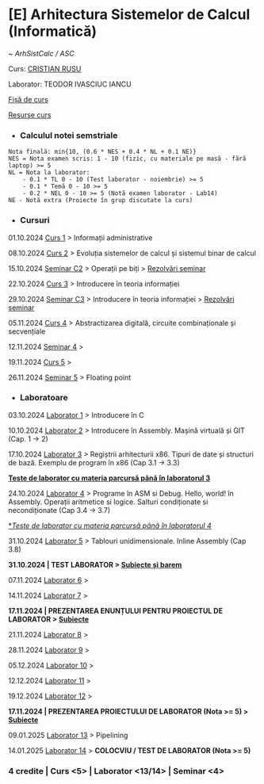 

# [E] Arhitectura Sistemelor de Calcul (Informatică)
~ *ArhSistCalc / ASC*

Curs: [CRISTIAN RUSU](mailto:cristian.rusu@fmi.unibuc.ro)

Laborator: TEODOR IVASCIUC IANCU

[Fișă de curs](https://cursuri.fmi.unibuc.ro/api/uploads/0a837b11-f157-4b1b-9b66-e742fb5d4ced.pdf)

[Resurse curs](https://cs.unibuc.ro/~crusu/asc/)

* ### Calculul notei semstriale

```
Nota finală: min{10, (0.6 * NES + 0.4 * NL + 0.1 NE)}
NES = Nota examen scris: 1 - 10 (fizic, cu materiale pe masă - fără laptop) >= 5
NL = Nota la laborator:
    - 0.1 * TL 0 - 10 (Test laborator - noiembrie) >= 5
    - 0.1 * Temă 0 - 10 >= 5
    - 0.2 * NEL 0 - 10 >= 5 (Notă examen laborator - Lab14)
NE - Notă extra (Proiecte în grup discutate la curs)
```


* ### Cursuri

01.10.2024 [Curs 1](https://drive.google.com/file/d/1JN7B1p4hp4U5BtxB9W20ZBQu00DfKNek/view) > Informații administrative

08.10.2024 [Curs 2](https://drive.google.com/file/d/10m-SnsqiFnQc3BX17uME3sgC9ASY2BUM/view) > Evoluția sistemelor de calcul și sistemul binar de calcul

15.10.2024 [Seminar C2](https://drive.google.com/file/d/1vLNEtKqk0QMaUiGDmfjQ0HxP9lDIiESI/view) > Operații pe biți > [Rezolvări seminar](https://drive.google.com/file/d/10h5KJuhwnp_Ggsf2pppzkGSFhBJ8sgTv/view?usp=drive_link)

22.10.2024 [Curs 3](https://drive.google.com/file/d/18VF_JUoHBfDIshZRx-B_TDdJ2OWBbuRC/view) > Introducere în teoria informației

29.10.2024 [Seminar C3](https://drive.google.com/file/d/1BZzTmnnuhlov9Evajdxrwc3P24kEgPMP/view) > Introducere în teoria informației > [Rezolvări seminar](https://drive.google.com/file/d/1IfQyHyDQ97kaOeJXQKIlYVWXsoVZll6R/view)

05.11.2024 [Curs 4](https://drive.google.com/file/d/1GphkGD4HbcTPq9VZ2VCTEkiGo7mT0Ign/view?usp=drive_link) > Abstractizarea digitală, circuite combinaționale și secvențiale

12.11.2024 [Seminar 4]() >

19.11.2024 [Curs 5]() >

26.11.2024 [Seminar 5]() > Floating point


* ### Laboratoare

03.10.2024 [Laborator 1](../Arhitectura%20Sistemelor%20de%20Calcul/Laboratoare/Laboratorul%20I/) > Introducere în C

10.10.2024 [Laborator 2](../Arhitectura%20Sistemelor%20de%20Calcul/Laboratoare/Laboratorul%20II%20-%20V/) > Introducere în Assembly. Mașină virtuală și GIT (Cap. 1 -> 2)

17.10.2024 [Laborator 3](../Arhitectura%20Sistemelor%20de%20Calcul/Laboratoare/Laboratorul%20II%20-%20V/) > Regiștrii arhitecturii x86. Tipuri de date și structuri de bază. Exemplu de program în x86 (Cap 3.1 -> 3.3)

[**Teste de laborator cu materia parcursă până în laboratorul 3**](./Laboratoare/Teste%20de%20laborator/Test%20Laborator%202.md)

24.10.2024 [Laborator 4](../Arhitectura%20Sistemelor%20de%20Calcul/Laboratoare/Laboratorul%20II%20-%20V/) > Programe în ASM si Debug. Hello, world! în Assembly. Operații aritmetice si logice. Salturi condiționate si necondiționate (Cap 3.4 -> 3.7)

[**Teste de laborator cu materia parcursă până în laboratorul 4*](./Laboratoare/Teste%20de%20laborator/Test%20Laborator%203.md)

31.10.2024 [Laborator 5](../Arhitectura%20Sistemelor%20de%20Calcul/Laboratoare/Laboratorul%20II%20-%20V/) > Tablouri unidimensionale. Inline Assembly (Cap 3.8)

**31.10.2024 | TEST LABORATOR > [Subiecte și barem](https://drive.google.com/file/d/1TDFnZe8cdy2Ky_BLvz2Ru8ibCIld2u7X/view?usp=drive_link)**

07.11.2024 [Laborator 6]() >

14.11.2024 [Laborator 7]() >

**17.11.2024 | PREZENTAREA ENUNȚULUI PENTRU PROIECTUL DE LABORATOR > [Subiecte](/Semestrul%20I/Arhitectura%20Sistemelor%20de%20Calcul/Proiecte/Proiect%20obligatoriu/)**

21.11.2024 [Laborator 8]() >

28.11.2024 [Laborator 9]() > 

05.12.2024 [Laborator 10]() >

12.12.2024 [Laborator 11]() >

19.12.2024 [Laborator 12]() >

**17.11.2024 | PREZENTAREA PROIECTULUI DE LABORATOR (Nota >= 5) > [Subiecte](/Semestrul%20I/Arhitectura%20Sistemelor%20de%20Calcul/Proiecte/Proiect%20obligatoriu/)**

09.01.2025 [Laborator 13]() > Pipelining

14.01.2025 [Laborator 14]() > **COLOCVIU / TEST DE LABORATOR (Nota >= 5)**

### **4 credite | Curs <5> | Laborator <13/14> | Seminar <4>**
